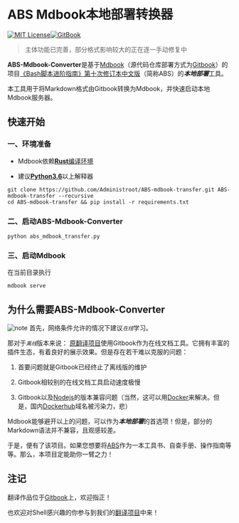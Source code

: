 # ABS Mdbook本地部署转换器

[![MIT License](https://img.shields.io/badge/License-MIT-blue.svg)](./LICENSE)[![GitBook](https://img.shields.io/badge/GitBook-read-blue)](https://linuxstory.gitbook.io/advanced-bash-scripting-guide-in-chinese/)

> 主体功能已完善，部分格式影响较大的正在逐一手动修复中

**ABS-Mdbook-Converter**是基于[Mdbook](https://rust-lang.github.io/mdBook/)（源代码仓库部署方式为[Gitbook](https://www.gitbook.com/)）的项目[《Bash脚本进阶指南》第十次修订本中文版](https://github.com/LinuxStory/Advanced-Bash-Scripting-Guide-in-Chinese)（简称ABS）的<em>**本地部署**</em>工具。

本工具用于将Markdown格式由Gitbook转换为Mdbook，并快速启动本地Mdbook服务器。

## 快速开始

### 一、环境准备

- Mdbook依赖[**Rust**编译环境](https://www.rust-lang.org/)

- 建议[**Python3.6**](https://www.python.org/downloads/)以上解释器

```shell
git clone https://github.com/Administroot/ABS-mdbook-transfer.git ABS-mdbook-transfer --recursive
cd ABS-mdbook-transfer && pip install -r requirements.txt
```

### 二、启动ABS-Mdbook-Converter

```shell
python abs_mdbook_transfer.py
```

### 三、启动Mdbook

在当前目录执行

```shell
mdbook serve
```

## 为什么需要ABS-Mdbook-Converter

![note](http://tldp.org/LDP/abs/images/note.gif) 首先，网络条件允许的情况下建议<code>*在线*</code>学习。

那对于<code>*离线*</code>版本来说：
[原翻译项目](https://github.com/LinuxStory/Advanced-Bash-Scripting-Guide-in-Chinese)使用Gitbook作为在线文档工具。它拥有丰富的插件生态，有着良好的展示效果。但是存在若干难以克服的问题：

1. 首要问题就是Gitbook已经终止了离线版的维护

2. Gitbook相较别的在线文档工具启动速度极慢

3. Gitbook以及[Nodejs](https://nodejs.org/)的版本兼容问题（当然，这可以用[Docker](https://docker.com)来解决。但是，国内[Dockerhub](https://hub.docker.com)域名被污染力，悲）

Mdbook能够避开以上的问题，可以作为<em>**本地部署**</em>的首选项！但是，部分的Markdown语法并不兼容，且观感较差。

于是，便有了该项目。如果您想要将[ABS](tldp.org/LDP/abs/html/)作为一本工具书、自查手册、操作指南等等。那么，本项目定能助你一臂之力！

## 注记

翻译作品位于[Gitbook](https://linuxstory.gitbook.io/advanced-bash-scripting-guide-in-chinese/)上，欢迎指正！

也欢迎对Shell感兴趣的你参与到我们的[翻译项目](https://github.com/LinuxStory/Advanced-Bash-Scripting-Guide-in-Chinese)中来！
